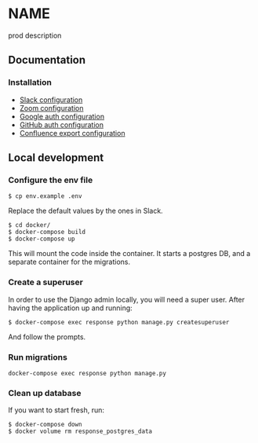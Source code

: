 # NAME
prod description

## Documentation

### Installation
* [Slack configuration](docs/slack.md)
* [Zoom configuration](docs/zoom.md)
* [Google auth configuration](docs/google.md)
* [GitHub auth configuration](docs/github.md)
* [Confluence export configuration](docs/confluence.md)


## Local development

### Configure the env file

```
$ cp env.example .env
```
Replace the default values by the ones in Slack.

```
$ cd docker/
$ docker-compose build
$ docker-compose up
``` 

This will mount the code inside the container.
It starts a postgres DB, and a separate container for the migrations.

### Create a superuser
In order to use the Django admin locally, you will need a super user.
After having the application up and running:
```
$ docker-compose exec response python manage.py createsuperuser
```
And follow the prompts.

### Run migrations
```
docker-compose exec response python manage.py
```

### Clean up database
If you want to start fresh, run:
```
$ docker-compose down
$ docker volume rm response_postgres_data
```

